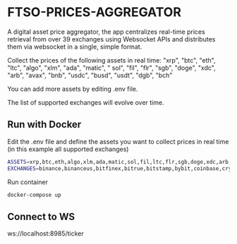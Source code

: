 # FTSO-PRICES-AGGREGATOR

A digital asset price aggregator, the app centralizes real-time prices retrieval from over 39 exchanges using Websocket APIs and distributes them via websocket in a single, simple format.

Collect the prices of the following assets in real time: "xrp", "btc", "eth", "ltc", "algo", "xlm", "ada", "matic", "
sol", "fil", "flr", "sgb", "doge", "xdc", "arb", "avax", "bnb", "usdc", "busd", "usdt", "dgb", "bch"

You can add more assets by editing .env file.

The list of supported exchanges will evolve over time.

## Run with Docker

Edit the .env file and define the assets you want to collect prices in real time (in this example all supported
exchanges)

```sh
ASSETS=xrp,btc,eth,algo,xlm,ada,matic,sol,fil,ltc,flr,sgb,doge,xdc,arb,avax,bnb,usdc,busd,usdt,dgb,bch
EXCHANGES=binance,binanceus,bitfinex,bitrue,bitstamp,bybit,coinbase,crypto,digifinex,fmfw,gateio,hitbtc,huobi,kraken,kucoin,lbank,mexc,okex,upbit,btcex,bitmart,bitget,coinex,xt,whitebit,toobit,pionex,btse,gemini,bitforex,bingx,p2b,digifinex,kucoin,gemini,cexio,bitmake,hotcoin,coinw,deepcoin,pointpay,orangex,biconomy
```

Run container

```sh
docker-compose up
```

## Connect to WS

ws://localhost:8985/ticker



